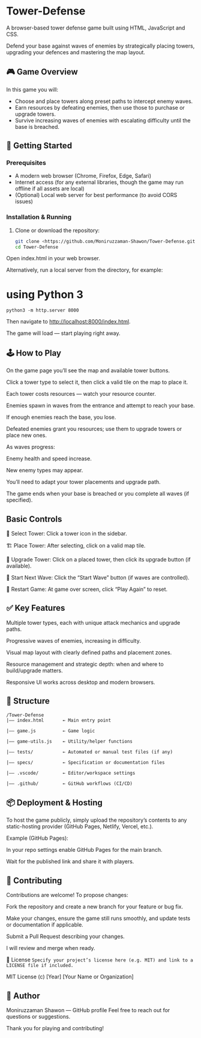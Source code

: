 # Tower-Defense

A browser-based tower defense game built using HTML, JavaScript and CSS.

Defend your base against waves of enemies by strategically placing towers, upgrading your defences and mastering the map layout.

## 🎮 Game Overview

In this game you will:

- Choose and place towers along preset paths to intercept enemy waves.
- Earn resources by defeating enemies, then use those to purchase or upgrade towers.
- Survive increasing waves of enemies with escalating difficulty until the base is breached.

## 🚀 Getting Started

### Prerequisites

- A modern web browser (Chrome, Firefox, Edge, Safari)
- Internet access (for any external libraries, though the game may run offline if all assets are local)
- (Optional) Local web server for best performance (to avoid CORS issues)

### Installation & Running

1. Clone or download the repository:
    
    ```bash
    git clone <https://github.com/Moniruzzaman-Shawon/Tower-Defense.git>
    cd Tower-Defense
    
    ```
    

Open index.html in your web browser.

Alternatively, run a local server from the directory, for example:


# using Python 3
```
python3 -m http.server 8000
```
Then navigate to [http://localhost:8000/index.html](http://localhost:8000/index.html).

The game will load — start playing right away.

## 🕹️ How to Play
On the game page you’ll see the map and available tower buttons.

Click a tower type to select it, then click a valid tile on the map to place it.

Each tower costs resources — watch your resource counter.

Enemies spawn in waves from the entrance and attempt to reach your base.

If enough enemies reach the base, you lose.

Defeated enemies grant you resources; use them to upgrade towers or place new ones.

As waves progress:

Enemy health and speed increase.

New enemy types may appear.

You’ll need to adapt your tower placements and upgrade path.

The game ends when your base is breached or you complete all waves (if specified).

## Basic Controls
🎯 Select Tower: Click a tower icon in the sidebar.

🏗 Place Tower: After selecting, click on a valid map tile.

🔼 Upgrade Tower: Click on a placed tower, then click its upgrade button (if available).

🔁 Start Next Wave: Click the “Start Wave” button (if waves are controlled).

🔄 Restart Game: At game over screen, click “Play Again” to reset.

## ✅ Key Features
Multiple tower types, each with unique attack mechanics and upgrade paths.

Progressive waves of enemies, increasing in difficulty.

Visual map layout with clearly defined paths and placement zones.

Resource management and strategic depth: when and where to build/upgrade matters.

Responsive UI works across desktop and modern browsers.

## 🧩 Structure
```
/Tower-Defense
|–– index.html       ← Main entry point

|–– game.js          ← Game logic

|–– game-utils.js    ← Utility/helper functions

|–– tests/           ← Automated or manual test files (if any)

|–– specs/           ← Specification or documentation files

|–– .vscode/         ← Editor/workspace settings

|–– .github/         ← GitHub workflows (CI/CD)

```
## 📦 Deployment & Hosting
To host the game publicly, simply upload the repository’s contents to any static-hosting provider (GitHub Pages, Netlify, Vercel, etc.).

Example (GitHub Pages):

In your repo settings enable GitHub Pages for the main branch.

Wait for the published link and share it with players.

## 📝 Contributing
Contributions are welcome! To propose changes:

Fork the repository and create a new branch for your feature or bug fix.

Make your changes, ensure the game still runs smoothly, and update tests or documentation if applicable.

Submit a Pull Request describing your changes.

I will review and merge when ready.

📄 License
```Specify your project’s license here (e.g. MIT) and link to a LICENSE file if included.```


MIT License (c) [Year] [Your Name or Organization]

## 👤 Author

Moniruzzaman Shawon — GitHub profile
Feel free to reach out for questions or suggestions.

Thank you for playing and contributing!
